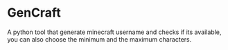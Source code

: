 # GenCraft
A python tool that generate minecraft username and checks if its available, you can also choose the minimum and the maximum characters.
